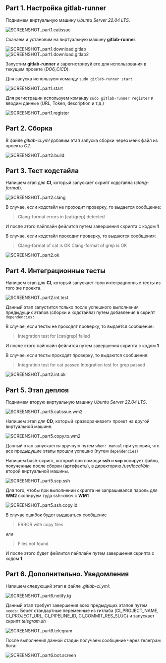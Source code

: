 ## Part 1. Настройка **gitlab-runner**

Поднимем виртуальную машину _Ubuntu Server 22.04 LTS_.

![SCREENSHOT..part1.catissue](src/images/part1.catissue.jpg)

Скачаем и установим на виртуальную машину **gitlab-runner**.

![SCREENSHOT..part1.download.gitlab](src/images/part1.download.gitlab.jpg)
![SCREENSHOT..part1.download.gitlab2](src/images/part1.download.gitlab2.jpg)

Запустим **gitlab-runner** и зарегистрируй его для использования в текущем проекте (_DO6_CICD_).

Для запуска используем команду `sudo gitlab-runner start`

![SCREENSHOT..part1.start](src/images/part1.start.jpg)

Для регистрации используем команду  `sudo gitlab-runner register` и вводим данные (URL, Token, description и т.д.)

![SCREENSHOT..part1.register](src/images/part1.register.jpg)

## Part 2. Сборка

В файле _gitlab-ci.yml_ добавим этап запуска сборки через мейк файл из проекта _C2_.

![SCREENSHOT..part2.build](src/images/part2.build.jpg)

## Part 3. Тест кодстайла

Напишем этап для **CI**, который запускает скрипт кодстайла (_clang-format_).

![SCREENSHOT..part2.clang](src/images/part2.clang.jpg)

В случае, если кодстайл не проходит проверку, то выдается сообщение:

> Clang-format errors in [cat/grep] detected

И после этого пайплайн фейлится путем завершения скрипта с кодом **1**

В случае, если кодстайл проходит проверку, то выдаются сообщения:

> Clang-format of cat is OK
> Clang-format of grep is OK

![SCREENSHOT..part2.ok](src/images/part2.ok.jpg)

## Part 4. Интеграционные тесты

Напишем этап для **CI**, который запускает твои интеграционные тесты из того же проекта.

![SCREENSHOT..part2.int.test](src/images/part2.int.test.jpg)

Данный этап запустится только после успешного выполнения предыдущих этапов (сборки и кодстайла) путем добавления в скрипт `dependencies:`

В случае, если тесты не проходят проверку, то выдается сообщение:

> Integration test for [cat/grep] failed

И после этого пайплайн фейлится путем завершения скрипта с кодом **1**

В случае, если тесты проходят проверку, то выдаются сообщения:

> Integration test for cat passed
> Integration test for grep passed

![SCREENSHOT..part2.int.ok](src/images/part2.int.ok.jpg)

## Part 5. Этап деплоя

Поднимем вторую виртуальную машину _Ubuntu Server 22.04 LTS_.

![SCREENSHOT..part5.catissue.wm2](src/images/part5.catissue.wm2.jpg)

Напишем этап для **CD**, который «разворачивает» проект на другой виртуальной машине.

![SCREENSHOT..part5.copy.to.wm2](src/images/part5.copy.to.wm2.jpg)

Данный этап запускается вручную путем `when: manual` при условии, что все предыдущие этапы прошли успешно (путем `dependencies`)

Напишем bash-скрипт, который при помощи **ssh** и **scp** копирует файлы, полученные после сборки (артефакты), в директорию _/usr/local/bin_ второй виртуальной машины.

![SCREENSHOT..part5.scp.ssh](src/images/part5.scp.ssh.jpg)

Для того, чтобы при выполнении скрипта не запрашивался пароль для **WM2** скопируем туда ssh-ключ с **WM1**

![SCREENSHOT..part5.ssh.copy.id](src/images/part5.ssh.copy.id.jpg)

В случае ошибок будет выдаваться сообщение

> ERROR with copy files

или

> Files not found

И после этого будет фейлится пайплайн путем завершения скрипта с кодом **1**

## Part 6. Дополнительно. Уведомления

Напишем следующий этап в файле _.gitlab-ci.yml_:

![SCREENSHOT..part6.notify.tg](src/images/part6.notify.tg.jpg)

Данный этап требует завершения всех предыдущих этапов путем `needs:`
Берет стандартные переменные из гитлаба (CI_PROJECT_NAME, CI_PROJECT_URL, CI_PIPELINE_ID, CI_COMMIT_RES_SLUG) и запускает скрипт _telegram.sh_

![SCREENSHOT..part6.telegram](src/images/part6.telegram.jpg)

После выполнения данной стадии получаем сообщение через телеграм бота:

![SCREENSHOT..part6.bot.screen](src/images/part6.bot.screen.jpg)
